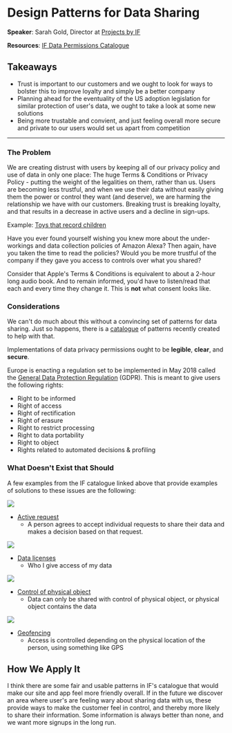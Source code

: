 # Design Patterns for Data Sharing

__Speaker__: Sarah Gold, Director at [Projects by IF](https://projectsbyif.com/)

__Resources__: [IF Data Permissions Catalogue](https://catalogue.projectsbyif.com/)

## Takeaways

- Trust is important to our customers and we ought to look for ways to bolster this to improve loyalty and simply be a better company
- Planning ahead for the eventuality of the US adoption legislation for similar protection of user's data, we ought to take a look at some new solutions
- Being more trustable and convient, and just feeling overall more secure and private to our users would set us apart from competition

---

### The Problem

We are creating distrust with users by keeping all of our privacy policy and use of data in only one place: The huge Terms & Conditions or Privacy Policy - putting the weight of the legalities on them, rather than us. Users are becoming less trustful, and when we use their data without easily giving them the power or control they want (and deserve), we are harming the relationship we have with our customers. Breaking trust is breaking loyalty, and that results in a decrease in active users and a decline in sign-ups.

Example: [Toys that record children](http://www.myce.com/news/samsung-changes-smart-tv-privacy-policy-after-user-concerns-but-still-shares-spoken-words-with-third-parties-78598/)

Have you ever found yourself wishing you knew more about the under-workings and data collection policies of Amazon Alexa? Then again, have you taken the time to read the policies? Would you be more trustful of the company if they gave you access to controls over what you shared?

Consider that Apple's Terms & Conditions is equivalent to about a 2-hour long audio book. And to remain informed, you'd have to listen/read that each and every time they change it. This is __not__ what consent looks like.

### Considerations

We can't do much about this without a convincing set of patterns for data sharing. Just so happens, there is a [catalogue](https://catalogue.projectsbyif.com/) of patterns recently created to help with that.

Implementations of data privacy permissions ought to be __legible__, __clear__, and __secure__.

Europe is enacting a regulation set to be implemented in May 2018 called the [General Data Protection Regulation](https://en.wikipedia.org/wiki/General_Data_Protection_Regulation) (GDPR). This is meant to give users the following rights:

- Right to be informed
- Right of access
- Right of rectification
- Right of erasure
- Right to restrict processing
- Right to data portability
- Right to object
- Rights related to automated decisions & profiling

### What Doesn't Exist that Should

A few examples from the IF catalogue linked above that provide examples of solutions to these issues are the following:

![](https://catalogue.projectsbyif.com/images/active-request.svg)

- [Active request](https://catalogue.projectsbyif.com/#active-request)
    - A person agrees to accept individual requests to share their data and makes a decision based on that request.

![](https://catalogue.projectsbyif.com/images/data-licences.svg)

- [Data licenses](https://catalogue.projectsbyif.com/#data-licences)
    - Who I give access of my data

![](https://catalogue.projectsbyif.com/images/control-of-physical-object.svg)

- [Control of physical object](https://catalogue.projectsbyif.com/#control-of-physical-object)
    - Data can only be shared with control of physical object, or physical object contains the data

![](https://catalogue.projectsbyif.com/images/geofencing.svg)

- [Geofencing](https://catalogue.projectsbyif.com/images/geofencing.svg)
    - Access is controlled depending on the physical location of the person, using something like GPS

## How We Apply It

I think there are some fair and usable patterns in IF's catalogue that would make our site and app feel more friendly overall. If in the future we discover an area where user's are feeling wary about sharing data with us, these provide ways to make the customer feel in control, and thereby more likely to share their information. Some information is always better than none, and we want more signups in the long run.